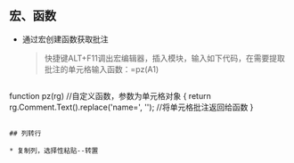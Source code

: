 ## 宏、函数

* 通过宏创建函数获取批注

  > 快捷键ALT+F11调出宏编辑器，插入模块，输入如下代码，在需要提取批注的单元格输入函数：=pz(A1)

  ```js
function pz(rg) //自定义函数，参数为单元格对象
{
	return rg.Comment.Text().replace('name=', ''); //将单元格批注返回给函数
}
  ```

## 列转行

* 复制列，选择性粘贴--转置
